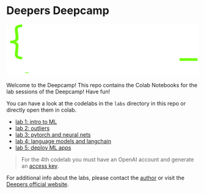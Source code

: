 # Deepers Deepcamp
![deep](https://raw.githubusercontent.com/alessiodevoto/deepers/main/images/deepers_dark.png)

Welcome to the Deepcamp!
This repo contains the Colab Notebooks for the lab sessions of the Deepcamp! Have fun! 

You can have a look at the codelabs in the `labs` directory in this repo or directly open them in colab.

- [lab 1: intro to ML](https://colab.research.google.com/drive/1snU60wHnef9IWV76UzNujsq6XNwxhSD2?usp=sharing)
- [lab 2: outliers](https://colab.research.google.com/drive/1Y3lK3olnCtNtsxzYWsMbYsTjZ93eKZQg?usp=sharing)
- [lab 3: pytorch and neural nets](https://colab.research.google.com/drive/1uqxSaYPMT-l66b-OK_Wv-ps3e6_aWxWd?usp=sharing)
- [lab 4: language models and langchain](https://colab.research.google.com/drive/12WH1gwRMgUYebXx9iHzW82G9bgFOtxim?usp=sharing)
- [lab 5: deploy ML apps](https://colab.research.google.com/drive/1HQdHND-nv_9behbsHO1fKON_5KAf3Lbn?usp=sharing)

> For the 4th codelab you must have an OpenAI account and generate an [access key](https://platform.openai.com/account/api-keys).  


For additional info about the labs, please contact the [author](mailto:alessio.devoto@uniroma1.it) or visit the [Deepers official website](https://www.deepers.ai/).




